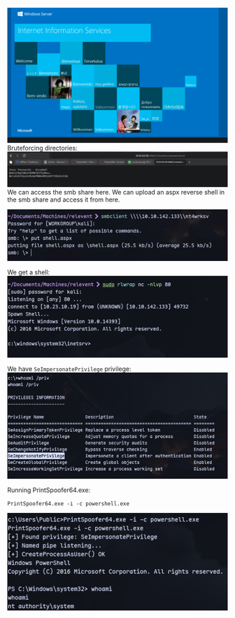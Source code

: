 ![](../attachment/7df08640b703f7700093677428e9395c.png)
Bruteforcing directories:
![](../attachment/57fe07241cde5257856f0b3845091093.png)
We can access the smb share here.
We can upload an aspx reverse shell in the smb share and access it from here.

![](../attachment/bb6fe609bbbe8b6328bc281bb5de99c4.png)

We get a shell:
![](../attachment/1fc5e486563847aa982e5fb7d152ed0f.png)

We have `SeImpersonatePrivilege` privilege:
![](../attachment/a74b5699a08903871d4928e6bd3f29b9.png)

Running PrintSpoofer64.exe:
```
PrintSpoofer64.exe -i -c powershell.exe
```
![](../attachment/b0c9a89e06fd37653bab4a7d44ec9378.png)